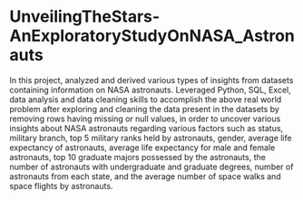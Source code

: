 # UnveilingTheStars-AnExploratoryStudyOnNASA_Astronauts

In this project, analyzed and derived various types of insights from datasets containing information on NASA astronauts.
Leveraged Python, SQL, Excel, data analysis and data cleaning skills to accomplish the above real world problem after exploring and cleaning the data present in the datasets by removing rows having missing or null values, in order to uncover various insights about NASA astronauts regarding various factors such as status, military branch, top 5 military ranks held by astronauts, gender, average life expectancy of astronauts, average life expectancy for male and female astronauts, top 10 graduate majors possessed by the astronauts, the number of astronauts with undergraduate and graduate degrees, number of astronauts from each state, and the average number of space walks and space flights by astronauts. 
